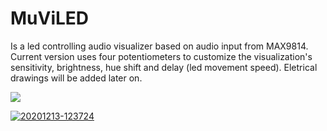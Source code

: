 # MuViLED

Is a led controlling audio visualizer based on audio input from MAX9814. Current version uses four potentiometers to customize the visualization's sensitivity, brightness, hue shift and delay (led movement speed). Eletrical drawings will be added later on.

[![](http://img.youtube.com/vi/OVOd3yvKtcI/0.jpg)](http://www.youtube.com/watch?v=OVOd3yvKtcI "Action demo")

<a href="https://ibb.co/VYSrBg1"><img src="https://i.ibb.co/0yM8JC7/20201213-123724.jpg" alt="20201213-123724" border="0"></a>

